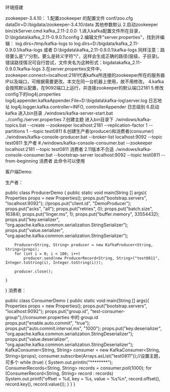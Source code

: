 环境搭建

zookeeper-3.4.10：
    1.配置zookeeper  的配置文件  conf/zoo.cfg
        dataDir=D:/bigdata/zookeeper-3.4.10/data
        其他参数默认
    2.启动zookeeper   
        bin/zkServer.cmd
kafka_2.11-2.0.0:
    1.进入kafka配置文件所在目录，D:\bigdata\kafka_2.11-0.9.0.1\config
    2.编辑文件"server.properties"，找到并编辑：
        log.dirs=/tmp/kafka-logs  to  log.dirs=D:/bigdata/kafka_2.11-0.9.0.1/kafka-logs 或者 D:\\bigdata\\kafka_2.11-0.9.0.1\\kafka-logs
        同样注意：路径要么是"/"分割，要么是转义字符"\\"，这样会生成正确的路径(层级，子目录)。错误路径情况可自行尝试，文件夹名为这种形式：bigdatakafka_2.11-0.9.0.1kafka-logs
    3.在server.properties文件中，zookeeper.connect=localhost:2181代表kafka所连接的zookeeper所在的服务器IP以及端口，可根据需要更改。本文在同一台机器上使用，故不用修改。
    4.kafka会按照默认配置，在9092端口上运行，并连接zookeeper的默认端口2181
    5.修改 config下的log4j.properties
        log4j.appender.kafkaAppender.File=D:\\bigdata\\kafka-log\\server.log  日志地址
        log4j.logger.kafka.controller=INFO, controllerAppender                日志级别
    6.启动kafka 进入bin目录
        ./windows/kafka-server-start.bat ../config./server.properties
    7.创建主题  进入bin目录下
        ./windows/kafka-topics.bat --create --zookeeper localhost:2181 --replication-factor 1 --partitions 1 --topic test0811
    8.创建生产者(producer)和消费者(consumer)
        ./windows/kafka-console-producer.bat --broker-list localhost:9092 --topic test0811 生产者
        #./windows/kafka-console-consumer.bat --zookeeper localhost:2181 --topic test0811   消费者   2.11版本不合适
        ./windows/kafka-console-consumer.bat --bootstrap-server localhost:9092 --topic test0811 --from-beginning  消费者 此命令可以使用
    

客户端Demo:

生产者：

public class ProducerDemo {
    public static void main(String [] args){
        Properties props = new Properties();
        props.put("bootstrap.servers", "localhost:9092");
        //props.put("client.id", "DemoProducer");
        props.put("acks", "all");
        props.put("retries", 0);
        props.put("batch.size", 16384);
        props.put("linger.ms", 1);
        props.put("buffer.memory", 33554432);
        props.put("key.serializer", "org.apache.kafka.common.serialization.StringSerializer");
        props.put("value.serializer", "org.apache.kafka.common.serialization.StringSerializer");
 
        Producer<String, String> producer = new KafkaProducer<String, String>(props);
        for (int i = 0; i < 100; i++)
            producer.send(new ProducerRecord<String, String>("test0811", Integer.toString(i), Integer.toString(i)));
 
        producer.close();
 
    }
}
    消费者：

public class ConsumerDemo {
    public static void main(String [] args){
        Properties props = new Properties();
        props.put("bootstrap.servers", "localhost:9092");
        props.put("group.id", "test-consumer-group");//consumer.properties 中的 group.id
        props.put("enable.auto.commit", "true");
        props.put("auto.commit.interval.ms", "1000");
        props.put("key.deserializer", "org.apache.kafka.common.serialization.StringDeserializer");
        props.put("value.deserializer", "org.apache.kafka.common.serialization.StringDeserializer");
        KafkaConsumer<String, String> consumer = new KafkaConsumer<String, String>(props);
        consumer.subscribe(Arrays.asList("test0811"));//设置主题，可多个
        while (true) {
            System.out.println("********");
            ConsumerRecords<String, String> records = consumer.poll(1000);
            for (ConsumerRecord<String, String> record : records)
                System.out.printf("offset = %d, key = %s, value = %s%n", record.offset(), record.key(), record.value());
        }
    }
}
